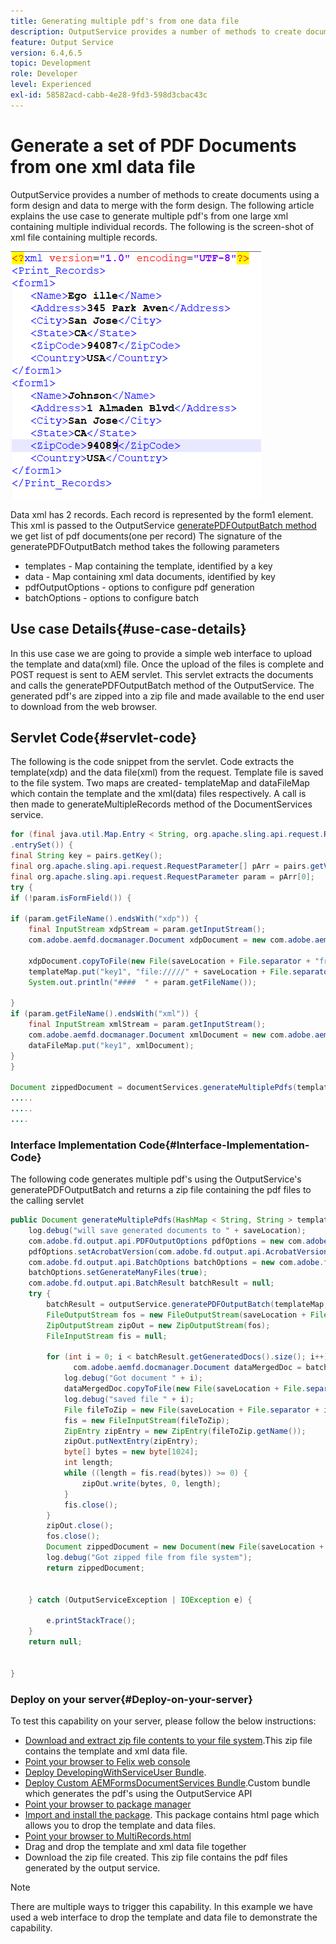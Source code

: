 ```yaml
---
title: Generating multiple pdf's from one data file
description: OutputService provides a number of methods to create documents using a form design and data to merge with the form design. Learn to generate multiple pdf's from one large xml containing multiple individual records.
feature: Output Service
version: 6.4,6.5
topic: Development
role: Developer
level: Experienced
exl-id: 58582acd-cabb-4e28-9fd3-598d3cbac43c
---
```

# Generate a set of PDF Documents from one xml data file

OutputService provides a number of methods to create documents using a form design and data to merge with the form design. The following article explains the use case to generate multiple pdf's from one large xml containing multiple individual records.
The following is the screen-shot of xml file containing multiple records.

![multi-record-xml](assets/multi-record-xml.PNG)

Data xml has 2 records. Each record is represented by the form1 element. This xml is passed to the OutputService [generatePDFOutputBatch method](https://helpx.adobe.com/aem-forms/6/javadocs/com/adobe/fd/output/api/OutputService.html) we get list of pdf documents(one per record)
The signature of the generatePDFOutputBatch method takes the following parameters

* templates - Map containing the template, identified by a key
* data - Map containing xml data documents, identified by key
* pdfOutputOptions - options to configure pdf generation
* batchOptions - options to configure batch



## Use case Details{#use-case-details}

In this use case we are going to provide a simple web interface to upload the template and data(xml) file. Once the upload of the files is complete and POST request is sent to AEM servlet. This servlet extracts the documents and calls the  generatePDFOutputBatch method of the OutputService. The generated pdf's are zipped into a zip file and made available to the end user to download from the web browser.

## Servlet Code{#servlet-code}

The following is the code snippet from the servlet. Code extracts the template(xdp) and the data file(xml) from the request. Template file is saved to the file system. Two maps are created- templateMap and dataFileMap which contain the template and the xml(data) files respectively. A call is then made to generateMultipleRecords method of the DocumentServices service.

```java
for (final java.util.Map.Entry < String, org.apache.sling.api.request.RequestParameter[] > pairs: params
.entrySet()) {
final String key = pairs.getKey();
final org.apache.sling.api.request.RequestParameter[] pArr = pairs.getValue();
final org.apache.sling.api.request.RequestParameter param = pArr[0];
try {
if (!param.isFormField()) {

if (param.getFileName().endsWith("xdp")) {
    final InputStream xdpStream = param.getInputStream();
    com.adobe.aemfd.docmanager.Document xdpDocument = new com.adobe.aemfd.docmanager.Document(xdpStream);

    xdpDocument.copyToFile(new File(saveLocation + File.separator + "fromui.xdp"));
    templateMap.put("key1", "file://///" + saveLocation + File.separator + "fromui.xdp");
    System.out.println("####  " + param.getFileName());

}
if (param.getFileName().endsWith("xml")) {
    final InputStream xmlStream = param.getInputStream();
    com.adobe.aemfd.docmanager.Document xmlDocument = new com.adobe.aemfd.docmanager.Document(xmlStream);
    dataFileMap.put("key1", xmlDocument);
}
}

Document zippedDocument = documentServices.generateMultiplePdfs(templateMap, dataFileMap,saveLocation);
.....
.....
....
```

### Interface Implementation Code{#Interface-Implementation-Code}

The following code generates multiple pdf's using the OutputService's generatePDFOutputBatch and returns a zip file containing the pdf files to the calling servlet

```java
public Document generateMultiplePdfs(HashMap < String, String > templateMap, HashMap < String, Document > dataFileMap, String saveLocation) {
    log.debug("will save generated documents to " + saveLocation);
    com.adobe.fd.output.api.PDFOutputOptions pdfOptions = new com.adobe.fd.output.api.PDFOutputOptions();
    pdfOptions.setAcrobatVersion(com.adobe.fd.output.api.AcrobatVersion.Acrobat_11);
    com.adobe.fd.output.api.BatchOptions batchOptions = new com.adobe.fd.output.api.BatchOptions();
    batchOptions.setGenerateManyFiles(true);
    com.adobe.fd.output.api.BatchResult batchResult = null;
    try {
        batchResult = outputService.generatePDFOutputBatch(templateMap, dataFileMap, pdfOptions, batchOptions);
        FileOutputStream fos = new FileOutputStream(saveLocation + File.separator + "zippedfile.zip");
        ZipOutputStream zipOut = new ZipOutputStream(fos);
        FileInputStream fis = null;

        for (int i = 0; i < batchResult.getGeneratedDocs().size(); i++) {
              com.adobe.aemfd.docmanager.Document dataMergedDoc = batchResult.getGeneratedDocs().get(i);
            log.debug("Got document " + i);
            dataMergedDoc.copyToFile(new File(saveLocation + File.separator + i + ".pdf"));
            log.debug("saved file " + i);
            File fileToZip = new File(saveLocation + File.separator + i + ".pdf");
            fis = new FileInputStream(fileToZip);
            ZipEntry zipEntry = new ZipEntry(fileToZip.getName());
            zipOut.putNextEntry(zipEntry);
            byte[] bytes = new byte[1024];
            int length;
            while ((length = fis.read(bytes)) >= 0) {
                zipOut.write(bytes, 0, length);
            }
            fis.close();
        }
        zipOut.close();
        fos.close();
        Document zippedDocument = new Document(new File(saveLocation + File.separator + "zippedfile.zip"));
        log.debug("Got zipped file from file system");
        return zippedDocument;


    } catch (OutputServiceException | IOException e) {

        e.printStackTrace();
    }
    return null;


}
```

### Deploy on your server{#Deploy-on-your-server}

To test this capability on your server, please follow the below instructions:

* [Download and extract zip file contents to your file system](assets/mult-records-template-and-xml-file.zip).This zip file contains the template and xml data file.
* [Point your browser to Felix web console](http://localhost:4502/system/console/bundles)
* [Deploy DevelopingWithServiceUser Bundle](/help/forms/assets/common-osgi-bundles/DevelopingWithServiceUser.jar). 
* [Deploy Custom AEMFormsDocumentServices Bundle](/help/forms/assets/common-osgi-bundles/AEMFormsDocumentServices.core-1.0-SNAPSHOT.jar).Custom bundle which generates the pdf's using the OutputService API
* [Point your browser to package manager](http://localhost:4502/crx/packmgr/index.jsp)
* [Import and install the package](assets/generate-multiple-pdf-from-xml.zip). This package contains html page which allows you to drop the template and data files.
* [Point your browser to MultiRecords.html](http://localhost:4502/content/DocumentServices/Multirecord.html?)
* Drag and drop the template and xml data file together
* Download the zip file created. This zip file contains the pdf files generated by the output service.

>[!NOTE]
>There are multiple ways to trigger this capability. In this example we have used a web interface to drop the template and data file to demonstrate the capability.
